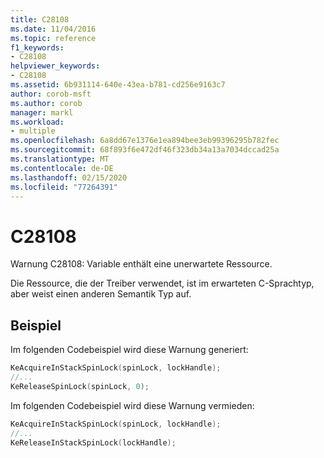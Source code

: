 ```yaml
---
title: C28108
ms.date: 11/04/2016
ms.topic: reference
f1_keywords:
- C28108
helpviewer_keywords:
- C28108
ms.assetid: 6b931114-640e-43ea-b781-cd256e9163c7
author: corob-msft
ms.author: corob
manager: markl
ms.workload:
- multiple
ms.openlocfilehash: 6a8dd67e1376e1ea894bee3eb99396295b782fec
ms.sourcegitcommit: 68f893f6e472df46f323db34a13a7034dccad25a
ms.translationtype: MT
ms.contentlocale: de-DE
ms.lasthandoff: 02/15/2020
ms.locfileid: "77264391"
---
```

# <a name="c28108"></a>C28108
Warnung C28108: Variable enthält eine unerwartete Ressource.

 Die Ressource, die der Treiber verwendet, ist im erwarteten C-Sprachtyp, aber weist einen anderen Semantik Typ auf.

## <a name="example"></a>Beispiel
 Im folgenden Codebeispiel wird diese Warnung generiert:

```cpp
KeAcquireInStackSpinLock(spinLock, lockHandle);
//...
KeReleaseSpinLock(spinLock, 0);
```

 Im folgenden Codebeispiel wird diese Warnung vermieden:

```cpp
KeAcquireInStackSpinLock(spinLock, lockHandle);
//...
KeReleaseInStackSpinLock(lockHandle);
```
